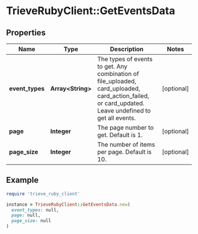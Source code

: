 # TrieveRubyClient::GetEventsData

## Properties

| Name | Type | Description | Notes |
| ---- | ---- | ----------- | ----- |
| **event_types** | **Array&lt;String&gt;** | The types of events to get. Any combination of file_uploaded, card_uploaded, card_action_failed, or card_updated. Leave undefined to get all events. | [optional] |
| **page** | **Integer** | The page number to get. Default is 1. | [optional] |
| **page_size** | **Integer** | The number of items per page. Default is 10. | [optional] |

## Example

```ruby
require 'trieve_ruby_client'

instance = TrieveRubyClient::GetEventsData.new(
  event_types: null,
  page: null,
  page_size: null
)
```

